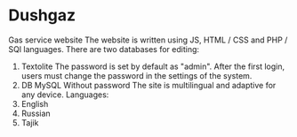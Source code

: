 # Dushgaz
 Gas service website
 The website is written using JS, HTML / CSS and PHP / SQl languages.
There are two databases for editing:
1. Textolite
The password is set by default as "admin". After the first login, users must change the password in the settings of the system.
2. DB MySQL
Without password
The site is multilingual and adaptive for any device.
Languages:
1. English
2. Russian
3. Tajik
